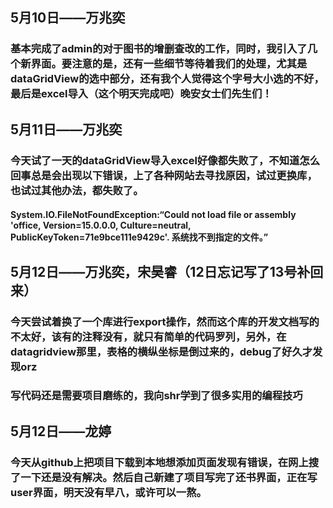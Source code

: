 ## 5月10日——万兆奕
### 基本完成了admin的对于图书的增删查改的工作，同时，我引入了几个新界面。要注意的是，还有一些细节等待着我们的处理，尤其是dataGridView的选中部分，还有我个人觉得这个字号大小选的不好，最后是excel导入（这个明天完成吧）晚安女士们先生们！

## 5月11日——万兆奕
### 今天试了一天的dataGridView导入excel好像都失败了，不知道怎么回事总是会出现以下错误，上了各种网站去寻找原因，试过更换库，也试过其他办法，都失败了。
#### System.IO.FileNotFoundException:“Could not load file or assembly 'office, Version=15.0.0.0, Culture=neutral, PublicKeyToken=71e9bce111e9429c'. 系统找不到指定的文件。”

## 5月12日——万兆奕，宋昊睿（12日忘记写了13号补回来）
### 今天尝试着换了一个库进行export操作，然而这个库的开发文档写的不太好，该有的注释没有，就只有简单的代码罗列，另外，在datagridview那里，表格的横纵坐标是倒过来的，debug了好久才发现orz
### 写代码还是需要项目磨练的，我向shr学到了很多实用的编程技巧

## 5月12日——龙婷
### 今天从github上把项目下载到本地想添加页面发现有错误，在网上搜了一下还是没有解决。然后自己新建了项目写完了还书界面，正在写user界面，明天没有早八，或许可以一熬。
